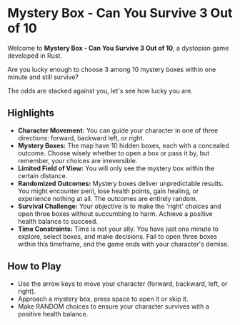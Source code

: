 # Mystery Box - Can You Survive 3 Out of 10

Welcome to **Mystery Box - Can You Survive 3 Out of 10**, a dystopian game developed in Rust.

Are you lucky enough to choose 3 among 10 mystery boxes within one minute and still survive? 

The odds are stacked against you, let's see how lucky you are.

## Highlights

- **Character Movement:** You can guide your character in one of three directions: forward, backward left, or right.
- **Mystery Boxes:** The map have 10 hidden boxes, each with a concealed outcome. Choose wisely whether to open a box or pass it by, but remember, your choices are irreversible.
- **Limited Field of View:** You will only see the mystery box within the certain distance.
- **Randomized Outcomes:** Mystery boxes deliver unpredictable results. You might encounter peril, lose health points, gain healing, or experience nothing at all. The outcomes are entirely random.
- **Survival Challenge:** Your objective is to make the 'right' choices and open three boxes without succumbing to harm. Achieve a positive health balance to succeed.
- **Time Constraints:** Time is not your ally. You have just one minute to explore, select boxes, and make decisions. Fail to open three boxes within this timeframe, and the game ends with your character's demise.

## How to Play

- Use the arrow keys to move your character (forward, backward, left, or right).
- Approach a mystery box, press space to open it or skip it.
- Make RANDOM choices to ensure your character survives with a positive health balance.


